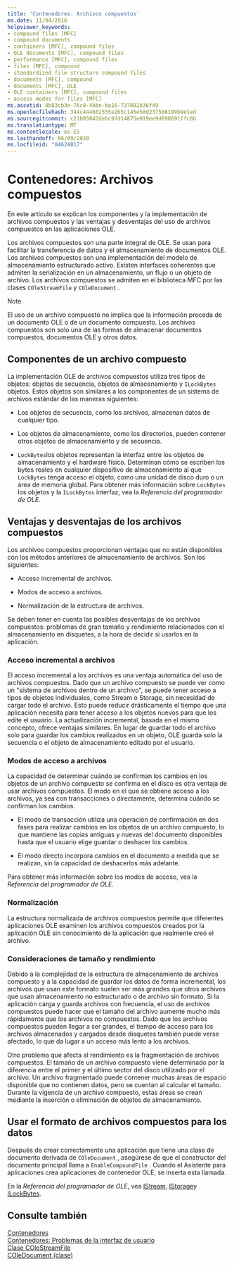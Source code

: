 ```yaml
---
title: 'Contenedores: Archivos compuestos'
ms.date: 11/04/2016
helpviewer_keywords:
- compound files [MFC]
- compound documents
- containers [MFC], compound files
- OLE documents [MFC], compound files
- performance [MFC], compound files
- files [MFC], compound
- standardized file structure compound files
- documents [MFC], compound
- documents [MFC], OLE
- OLE containers [MFC], compound files
- access modes for files [MFC]
ms.assetid: 8b83cb3e-76c8-4bbe-ba16-737092b36f49
ms.openlocfilehash: 344c444602555e2b5c145e58d237586199b9e1ed
ms.sourcegitcommit: c21b05042debc97d14875e019ee9d698691ffc0b
ms.translationtype: MT
ms.contentlocale: es-ES
ms.lasthandoff: 06/09/2020
ms.locfileid: "84624817"
---
```

# <a name="containers-compound-files"></a>Contenedores: Archivos compuestos

En este artículo se explican los componentes y la implementación de archivos compuestos y las ventajas y desventajas del uso de archivos compuestos en las aplicaciones OLE.

Los archivos compuestos son una parte integral de OLE. Se usan para facilitar la transferencia de datos y el almacenamiento de documentos OLE. Los archivos compuestos son una implementación del modelo de almacenamiento estructurado activo. Existen interfaces coherentes que admiten la serialización en un almacenamiento, un flujo o un objeto de archivo. Los archivos compuestos se admiten en el biblioteca MFC por las clases `COleStreamFile` y `COleDocument` .

> [!NOTE]
> El uso de un archivo compuesto no implica que la información proceda de un documento OLE o de un documento compuesto. Los archivos compuestos son solo una de las formas de almacenar documentos compuestos, documentos OLE y otros datos.

## <a name="components-of-a-compound-file"></a><a name="_core_components_of_a_compound_file"></a>Componentes de un archivo compuesto

La implementación OLE de archivos compuestos utiliza tres tipos de objetos: objetos de secuencia, objetos de almacenamiento y `ILockBytes` objetos. Estos objetos son similares a los componentes de un sistema de archivos estándar de las maneras siguientes:

- Los objetos de secuencia, como los archivos, almacenan datos de cualquier tipo.

- Los objetos de almacenamiento, como los directorios, pueden contener otros objetos de almacenamiento y de secuencia.

- `LockBytes`los objetos representan la interfaz entre los objetos de almacenamiento y el hardware físico. Determinan cómo se escriben los bytes reales en cualquier dispositivo de almacenamiento al que `LockBytes` tenga acceso el objeto, como una unidad de disco duro o un área de memoria global. Para obtener más información sobre `LockBytes` los objetos y la `ILockBytes` interfaz, vea la *Referencia del programador de OLE*.

## <a name="advantages-and-disadvantages-of-compound-files"></a><a name="_core_advantages_and_disadvantages_of_compound_files"></a>Ventajas y desventajas de los archivos compuestos

Los archivos compuestos proporcionan ventajas que no están disponibles con los métodos anteriores de almacenamiento de archivos. Son los siguientes:

- Acceso incremental de archivos.

- Modos de acceso a archivos.

- Normalización de la estructura de archivos.

Se deben tener en cuenta las posibles desventajas de los archivos compuestos: problemas de gran tamaño y rendimiento relacionados con el almacenamiento en disquetes, a la hora de decidir si usarlos en la aplicación.

### <a name="incremental-access-to-files"></a><a name="_core_incremental_access_to_files"></a>Acceso incremental a archivos

El acceso incremental a los archivos es una ventaja automática del uso de archivos compuestos. Dado que un archivo compuesto se puede ver como un "sistema de archivos dentro de un archivo", se puede tener acceso a tipos de objetos individuales, como Stream o Storage, sin necesidad de cargar todo el archivo. Esto puede reducir drásticamente el tiempo que una aplicación necesita para tener acceso a los objetos nuevos para que los edite el usuario. La actualización incremental, basada en el mismo concepto, ofrece ventajas similares. En lugar de guardar todo el archivo solo para guardar los cambios realizados en un objeto, OLE guarda solo la secuencia o el objeto de almacenamiento editado por el usuario.

### <a name="file-access-modes"></a><a name="_core_file_access_modes"></a>Modos de acceso a archivos

La capacidad de determinar cuándo se confirman los cambios en los objetos de un archivo compuesto se confirma en el disco es otra ventaja de usar archivos compuestos. El modo en el que se obtiene acceso a los archivos, ya sea con transacciones o directamente, determina cuándo se confirman los cambios.

- El modo de transacción utiliza una operación de confirmación en dos fases para realizar cambios en los objetos de un archivo compuesto, lo que mantiene las copias antiguas y nuevas del documento disponibles hasta que el usuario elige guardar o deshacer los cambios.

- El modo directo incorpora cambios en el documento a medida que se realizan, sin la capacidad de deshacerlos más adelante.

Para obtener más información sobre los modos de acceso, vea la *Referencia del programador de OLE*.

### <a name="standardization"></a><a name="_core_standardization"></a>Normalización

La estructura normalizada de archivos compuestos permite que diferentes aplicaciones OLE examinen los archivos compuestos creados por la aplicación OLE sin conocimiento de la aplicación que realmente creó el archivo.

### <a name="size-and-performance-considerations"></a><a name="_core_size_and_performance_considerations"></a>Consideraciones de tamaño y rendimiento

Debido a la complejidad de la estructura de almacenamiento de archivos compuesto y a la capacidad de guardar los datos de forma incremental, los archivos que usan este formato suelen ser más grandes que otros archivos que usan almacenamiento no estructurado o de archivo sin formato. Si la aplicación carga y guarda archivos con frecuencia, el uso de archivos compuestos puede hacer que el tamaño del archivo aumente mucho más rápidamente que los archivos no compuestos. Dado que los archivos compuestos pueden llegar a ser grandes, el tiempo de acceso para los archivos almacenados y cargados desde disquetes también puede verse afectado, lo que da lugar a un acceso más lento a los archivos.

Otro problema que afecta al rendimiento es la fragmentación de archivos compuestos. El tamaño de un archivo compuesto viene determinado por la diferencia entre el primer y el último sector del disco utilizado por el archivo. Un archivo fragmentado puede contener muchas áreas de espacio disponible que no contienen datos, pero se cuentan al calcular el tamaño. Durante la vigencia de un archivo compuesto, estas áreas se crean mediante la inserción o eliminación de objetos de almacenamiento.

## <a name="using-compound-files-format-for-your-data"></a><a name="_core_using_compound_files_format_for_your_data"></a>Usar el formato de archivos compuestos para los datos

Después de crear correctamente una aplicación que tiene una clase de documento derivada de `COleDocument` , asegúrese de que el constructor del documento principal llama a `EnableCompoundFile` . Cuando el Asistente para aplicaciones crea aplicaciones de contenedor OLE, se inserta esta llamada.

En la *Referencia del programador de OLE*, vea [IStream](/windows/win32/api/objidl/nn-objidl-istream), [IStorage](/windows/win32/api/objidl/nn-objidl-istorage)y [ILockBytes](/windows/win32/api/objidl/nn-objidl-ilockbytes).

## <a name="see-also"></a>Consulte también

[Contenedores](containers.md)<br/>
[Contenedores: Problemas de la interfaz de usuario](containers-user-interface-issues.md)<br/>
[Clase COleStreamFile](reference/colestreamfile-class.md)<br/>
[COleDocument (clase)](reference/coledocument-class.md)
